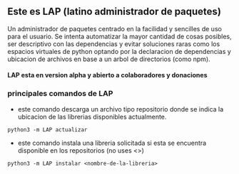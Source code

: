 ## Este es LAP (latino administrador de paquetes)



Un administrador de paquetes centrado en la facilidad y sencilles de uso para el usuario. Se intenta automatizar la mayor cantidad de cosas posibles, ser descriptivo con las dependencias y evitar soluciones raras como los espacios virtuales de python optando por la declaracion de dependencias y ubicacion de archivos en base a un arbol de directorios (como npm).

#### LAP esta en version alpha y abierto a colaboradores y donaciones

### principales comandos de LAP

- este comando descarga un archivo tipo repositorio donde se indica la ubicacion de las librerias disponibles actualmente.

```shell
python3 -m LAP actualizar
```

- este comando instala una libreria solicitada si esta se encuentra disponible en los repositorios (no uses <>)

```shell
python3 -m LAP instalar <nombre-de-la-libreria>
```
